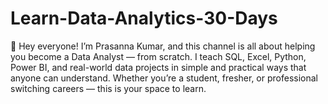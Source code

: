 # Learn-Data-Analytics-30-Days
👋 Hey everyone! I’m Prasanna Kumar, and this channel is all about helping you become a Data Analyst — from scratch. I teach SQL, Excel, Python, Power BI, and real-world data projects in simple and practical ways that anyone can understand.  Whether you’re a student, fresher, or professional switching careers — this is your space to learn.
